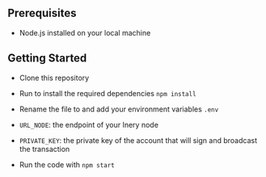 ## Prerequisites

* Node.js installed on your local machine

## Getting Started

* Clone this repository

* Run  to install the required dependencies `npm install`

* Rename the  file to  and add your environment variables `.env`

* `URL_NODE`: the endpoint of your Inery node

* `PRIVATE_KEY`: the private key of the account that will sign and broadcast the transaction

* Run the code with `npm start`
